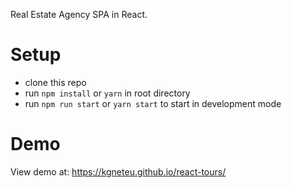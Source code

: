 Real Estate Agency SPA in React.

# Setup
- clone this repo
- run `npm install` or `yarn` in root directory
- run `npm run start` or `yarn start` to start in development mode

# Demo
View demo at: https://kgneteu.github.io/react-tours/
